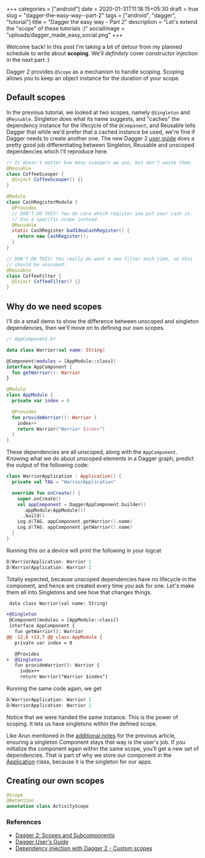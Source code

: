+++
categories = ["android"]
date = 2020-01-31T11:18:15+05:30
draft = true
slug = "dagger-the-easy-way--part-2"
tags = ["android", "dagger", "tutorial"]
title = "Dagger the easy way - Part 2"
description = "Let's extend the \"scope\" of these tutorials :)"
socialImage = "uploads/dagger_made_easy_social.png"
+++

Welcome back! In this post I'm taking a bit of detour from my planned schedule to write about **scoping**. We'll _definitely_ cover constructor injection in the next part :)

Dagger 2 provides `@Scope` as a mechanism to handle scoping. Scoping allows you to keep an object instance for the duration of your scope.

## Default scopes

In the previous tutorial, we looked at _two_ scopes, namely `@Singleton` and `@Reusable`. Singleton does what its name suggests, and "caches" the dependency instance for the lifecycle of the `@Component`, and Reusable tells Dagger that while we'd prefer that a cached instance be used, we're fine if Dagger needs to create another one. The new Dagger 2 [user guide](https://dagger.dev/users-guide) does a pretty good job differentiating between Singleton, Reusable and unscoped dependencies which I'll reproduce here.

```java
// It doesn't matter how many scoopers we use, but don't waste them.
@Reusable
class CoffeeScooper {
  @Inject CoffeeScooper() {}
}

@Module
class CashRegisterModule {
  @Provides
  // DON'T DO THIS! You do care which register you put your cash in.
  // Use a specific scope instead.
  @Reusable
  static CashRegister badIdeaCashRegister() {
    return new CashRegister();
  }
}

// DON'T DO THIS! You really do want a new filter each time, so this
// should be unscoped.
@Reusable
class CoffeeFilter {
  @Inject CoffeeFilter() {}
}
```

## Why do we need scopes

I'll do a small demo to show the difference between unscoped and singleton dependencies, then we'll move on to defining our own scopes.

```kotlin
// AppComponent.kt

data class Warrior(val name: String)

@Component(modules = [AppModule::class])
interface AppComponent {
  fun getWarrior(): Warrior
}

@Module
class AppModule {
  private var index = 0

  @Provides
  fun provideWarrior(): Warrior {
    index++
    return Warrior("Warrior $index")
  }
}
```

These dependencies are all unscoped, along with the `AppComponent`. Knowing what we do about unscoped elements in a Dagger graph, predict the output of the following code:

```kotlin
class WarriorApplication : Application() {
  private val TAG = "WarriorApplication"

  override fun onCreate() {
    super.onCreate()
    val appComponent = DaggerAppComponent.builder()
      .appModule(AppModule())
      .build()
    Log.d(TAG, appComponent.getWarrior().name)
    Log.d(TAG, appComponent.getWarrior().name)
  }
}
```

Running this on a device will print the following in your logcat

```kotlin
D/WarriorApplication: Warrior 1
D/WarriorApplication: Warrior 2
```

Totally expected, because unscoped dependencies have no lifecycle in the component, and hence are created every time you ask for one. Let's make them all into Singletons and see how that changes things.

```diff
 data class Warrior(val name: String)

+@Singleton
 @Component(modules = [AppModule::class])
 interface AppComponent {
   fun getWarrior(): Warrior
@@ -12,6 +13,7 @@ class AppModule {
   private var index = 0

   @Provides
+  @Singleton
   fun provideWarrior(): Warrior {
     index++
     return Warrior("Warrior $index")
```

Running the same code again, we get

```kotlin
D/WarriorApplication: Warrior 1
D/WarriorApplication: Warrior 1
```

Notice that we were handed the same instance. This is the power of scoping. It lets us have singletons within the defined scope.

Like Arun mentioned in the [additional notes](/posts/dagger-the-easy-way-part-1/#setting-up-the-object-graph) for the previous article, ensuring a singleton Component stays that way is the user's job. If you initialize the component again within the same scope, you'll get a new set of dependencies. That is part of why we store our component in the [Application](https://developer.android.com/reference/android/app/Application.html) class, because it is the singleton for our apps.

## Creating our own scopes

```kotlin
@Scope
@Retention
annotation class ActivityScope
```

### References

- [Dagger 2: Scopes and Subcomponents](https://medium.com/tompee/dagger-2-scopes-and-subcomponents-d54d58511781)
- [Dagger User's Guide](https://dagger.dev/users-guide)
- [Dependency injection with Dagger 2 - Custom scopes](https://frogermcs.github.io/dependency-injection-with-dagger-2-custom-scopes/)
